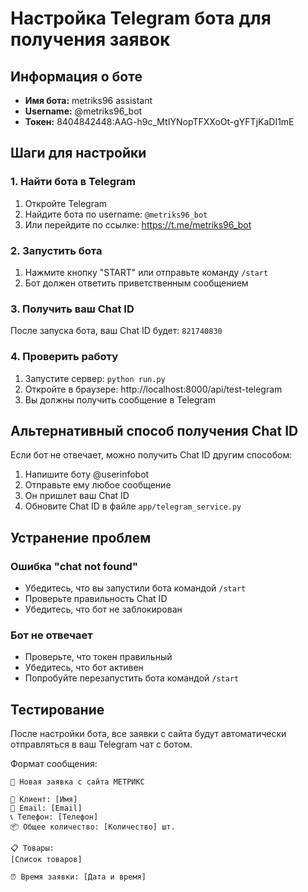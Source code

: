 # Настройка Telegram бота для получения заявок

## Информация о боте
- **Имя бота:** metriks96 assistant
- **Username:** @metriks96_bot
- **Токен:** 8404842448:AAG-h9c_MtIYNopTFXXoOt-gYFTjKaDI1mE

## Шаги для настройки

### 1. Найти бота в Telegram
1. Откройте Telegram
2. Найдите бота по username: `@metriks96_bot`
3. Или перейдите по ссылке: https://t.me/metriks96_bot

### 2. Запустить бота
1. Нажмите кнопку "START" или отправьте команду `/start`
2. Бот должен ответить приветственным сообщением

### 3. Получить ваш Chat ID
После запуска бота, ваш Chat ID будет: `821740830`

### 4. Проверить работу
1. Запустите сервер: `python run.py`
2. Откройте в браузере: http://localhost:8000/api/test-telegram
3. Вы должны получить сообщение в Telegram

## Альтернативный способ получения Chat ID

Если бот не отвечает, можно получить Chat ID другим способом:

1. Напишите боту @userinfobot
2. Отправьте ему любое сообщение
3. Он пришлет ваш Chat ID
4. Обновите Chat ID в файле `app/telegram_service.py`

## Устранение проблем

### Ошибка "chat not found"
- Убедитесь, что вы запустили бота командой `/start`
- Проверьте правильность Chat ID
- Убедитесь, что бот не заблокирован

### Бот не отвечает
- Проверьте, что токен правильный
- Убедитесь, что бот активен
- Попробуйте перезапустить бота командой `/start`

## Тестирование

После настройки бота, все заявки с сайта будут автоматически отправляться в ваш Telegram чат с ботом.

Формат сообщения:
```
🛒 Новая заявка с сайта МЕТРИКС

👤 Клиент: [Имя]
📧 Email: [Email]
📞 Телефон: [Телефон]
📦 Общее количество: [Количество] шт.

📋 Товары:
[Список товаров]

⏰ Время заявки: [Дата и время]
```
